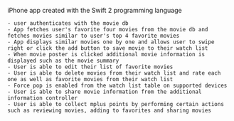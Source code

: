 iPhone app created with the Swift 2 programming language

	- user authenticates with the movie db
	- App fetches user's favorite four movies from the movie db and fetches movies similar to user's top 4 favorite movies
	- App displays similar movies one by one and allows user to swipe right or click the add button to save movie to their watch list
	- When movie poster is clicked additional movie information is displayed such as the movie summary
	- User is able to edit their list of favorite movies
	- User is able to delete movies from their watch list and rate each one as well as favorite movies from their watch list
	- Force pop is enabled from the watch list table on supported devices
	- User is able to share movie information from the additional information controller
	- User is able to collect mplus points by performing certain actions such as reviewing movies, adding to favorites and sharing movies
